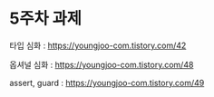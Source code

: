 # 5주차 과제

타입 심화 : https://youngjoo-com.tistory.com/42

옵셔널 심화 : https://youngjoo-com.tistory.com/48

assert, guard : https://youngjoo-com.tistory.com/49